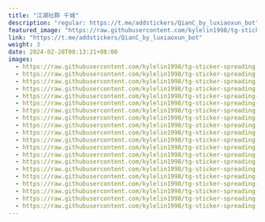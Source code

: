 ```yaml
---
title: "江湖社群 千城"
description: "regular: https://t.me/addstickers/QianC_by_luxiaoxun_bot"
featured_image: "https://raw.githubusercontent.com/kylelin1998/tg-sticker-spreading-worldwide-images/main/img/f08bac24-1819-4679-b040-20a089584695.jpg"
link: "https://t.me/addstickers/QianC_by_luxiaoxun_bot"
weight: 3
date: 2024-02-28T08:13:21+08:00
images:
  - https://raw.githubusercontent.com/kylelin1998/tg-sticker-spreading-worldwide-images/main/img/f08bac24-1819-4679-b040-20a089584695.jpg
  - https://raw.githubusercontent.com/kylelin1998/tg-sticker-spreading-worldwide-images/main/img/85b4caeb-2731-4428-8d47-bd26a10d09ca.jpg
  - https://raw.githubusercontent.com/kylelin1998/tg-sticker-spreading-worldwide-images/main/img/45313cd1-4230-42d4-8ad6-711b3832b22c.jpg
  - https://raw.githubusercontent.com/kylelin1998/tg-sticker-spreading-worldwide-images/main/img/6e104d49-ce22-464d-8308-45ee2d487b25.jpg
  - https://raw.githubusercontent.com/kylelin1998/tg-sticker-spreading-worldwide-images/main/img/bc93a169-3bcd-4f2c-b637-699bfe60d878.jpg
  - https://raw.githubusercontent.com/kylelin1998/tg-sticker-spreading-worldwide-images/main/img/1d4d47c2-d2e1-478c-a870-b48618d82eb2.jpg
  - https://raw.githubusercontent.com/kylelin1998/tg-sticker-spreading-worldwide-images/main/img/43b62608-9794-494a-b77f-74845190c532.jpg
  - https://raw.githubusercontent.com/kylelin1998/tg-sticker-spreading-worldwide-images/main/img/c3813da6-e2b7-46b0-921c-f8e2a8597e79.jpg
  - https://raw.githubusercontent.com/kylelin1998/tg-sticker-spreading-worldwide-images/main/img/3cf84d85-c897-4194-bdd6-ab902ad93900.jpg
  - https://raw.githubusercontent.com/kylelin1998/tg-sticker-spreading-worldwide-images/main/img/55ae7a37-2b38-420e-8692-92dae88f5c0f.jpg
  - https://raw.githubusercontent.com/kylelin1998/tg-sticker-spreading-worldwide-images/main/img/3bcc40b9-a038-494e-be75-d369aeef665a.jpg
  - https://raw.githubusercontent.com/kylelin1998/tg-sticker-spreading-worldwide-images/main/img/e478ffd3-b1e8-4fd3-bc55-183564926ca5.jpg
  - https://raw.githubusercontent.com/kylelin1998/tg-sticker-spreading-worldwide-images/main/img/fc0ed011-d95a-412a-b158-37267662f43f.jpg
  - https://raw.githubusercontent.com/kylelin1998/tg-sticker-spreading-worldwide-images/main/img/1e4e668d-23e7-4986-8c64-7a327aca64be.jpg
  - https://raw.githubusercontent.com/kylelin1998/tg-sticker-spreading-worldwide-images/main/img/a652f48b-85b9-4391-92c7-4427d88a32e9.jpg
  - https://raw.githubusercontent.com/kylelin1998/tg-sticker-spreading-worldwide-images/main/img/c59e31df-f663-4689-8275-0611096da4cf.jpg
  - https://raw.githubusercontent.com/kylelin1998/tg-sticker-spreading-worldwide-images/main/img/593f482d-a68a-49ce-87c3-be25686b7206.jpg
  - https://raw.githubusercontent.com/kylelin1998/tg-sticker-spreading-worldwide-images/main/img/c8d2d18a-51a3-48c8-83d5-17b36a67ce5f.jpg
  - https://raw.githubusercontent.com/kylelin1998/tg-sticker-spreading-worldwide-images/main/img/469baa2c-dd93-4c71-9ab6-24788b2d3e01.jpg
  - https://raw.githubusercontent.com/kylelin1998/tg-sticker-spreading-worldwide-images/main/img/5ceadc0d-fdb2-412c-b98b-9d2bb722cc04.jpg
---
```

